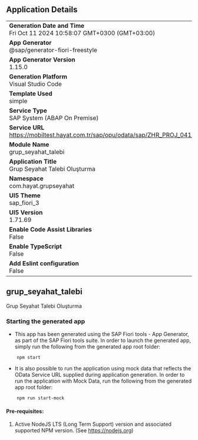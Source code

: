 ## Application Details
|               |
| ------------- |
|**Generation Date and Time**<br>Fri Oct 11 2024 10:58:07 GMT+0300 (GMT+03:00)|
|**App Generator**<br>@sap/generator-fiori-freestyle|
|**App Generator Version**<br>1.15.0|
|**Generation Platform**<br>Visual Studio Code|
|**Template Used**<br>simple|
|**Service Type**<br>SAP System (ABAP On Premise)|
|**Service URL**<br>https://mobiltest.hayat.com.tr/sap/opu/odata/sap/ZHR_PROJ_041_SRV|
|**Module Name**<br>grup_seyahat_talebi|
|**Application Title**<br>Grup Seyahat Talebi Oluşturma|
|**Namespace**<br>com.hayat.grupseyahat|
|**UI5 Theme**<br>sap_fiori_3|
|**UI5 Version**<br>1.71.69|
|**Enable Code Assist Libraries**<br>False|
|**Enable TypeScript**<br>False|
|**Add Eslint configuration**<br>False|

## grup_seyahat_talebi

Grup Seyahat Talebi Oluşturma

### Starting the generated app

-   This app has been generated using the SAP Fiori tools - App Generator, as part of the SAP Fiori tools suite.  In order to launch the generated app, simply run the following from the generated app root folder:

```
    npm start
```

- It is also possible to run the application using mock data that reflects the OData Service URL supplied during application generation.  In order to run the application with Mock Data, run the following from the generated app root folder:

```
    npm run start-mock
```

#### Pre-requisites:

1. Active NodeJS LTS (Long Term Support) version and associated supported NPM version.  (See https://nodejs.org)



